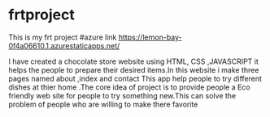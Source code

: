 # frtproject
This is my frt project
#azure link https://lemon-bay-0f4a06610.1.azurestaticapps.net/






I have created a chocolate store website using HTML, CSS  ,JAVASCRIPT  it helps the people to prepare their desired items.In this website i make three pages named about ,index and contact This app help people to try different dishes at thier home .The core idea of project is to provide people a Eco friendly web site for people to try something new.This can solve the problem of people who are willing to make there favorite




